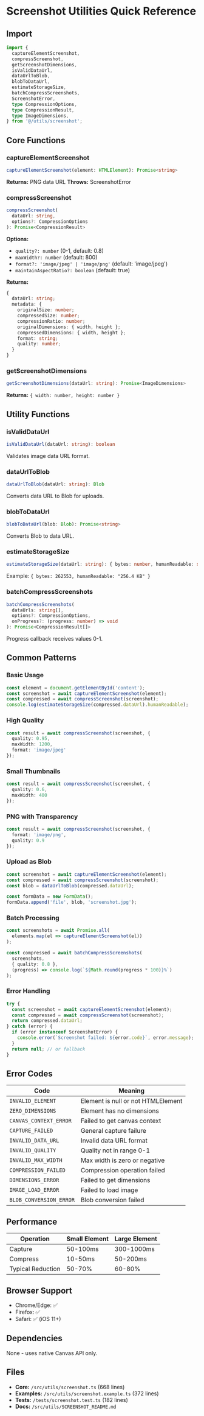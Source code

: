 # Screenshot Utilities Quick Reference

## Import

```typescript
import {
  captureElementScreenshot,
  compressScreenshot,
  getScreenshotDimensions,
  isValidDataUrl,
  dataUrlToBlob,
  blobToDataUrl,
  estimateStorageSize,
  batchCompressScreenshots,
  ScreenshotError,
  type CompressionOptions,
  type CompressionResult,
  type ImageDimensions,
} from '@/utils/screenshot';
```

## Core Functions

### captureElementScreenshot
```typescript
captureElementScreenshot(element: HTMLElement): Promise<string>
```
**Returns:** PNG data URL
**Throws:** ScreenshotError

### compressScreenshot
```typescript
compressScreenshot(
  dataUrl: string,
  options?: CompressionOptions
): Promise<CompressionResult>
```
**Options:**
- `quality?: number` (0-1, default: 0.8)
- `maxWidth?: number` (default: 800)
- `format?: 'image/jpeg' | 'image/png'` (default: 'image/jpeg')
- `maintainAspectRatio?: boolean` (default: true)

**Returns:**
```typescript
{
  dataUrl: string;
  metadata: {
    originalSize: number;
    compressedSize: number;
    compressionRatio: number;
    originalDimensions: { width, height };
    compressedDimensions: { width, height };
    format: string;
    quality: number;
  }
}
```

### getScreenshotDimensions
```typescript
getScreenshotDimensions(dataUrl: string): Promise<ImageDimensions>
```
**Returns:** `{ width: number, height: number }`

## Utility Functions

### isValidDataUrl
```typescript
isValidDataUrl(dataUrl: string): boolean
```
Validates image data URL format.

### dataUrlToBlob
```typescript
dataUrlToBlob(dataUrl: string): Blob
```
Converts data URL to Blob for uploads.

### blobToDataUrl
```typescript
blobToDataUrl(blob: Blob): Promise<string>
```
Converts Blob to data URL.

### estimateStorageSize
```typescript
estimateStorageSize(dataUrl: string): { bytes: number, humanReadable: string }
```
Example: `{ bytes: 262553, humanReadable: "256.4 KB" }`

### batchCompressScreenshots
```typescript
batchCompressScreenshots(
  dataUrls: string[],
  options?: CompressionOptions,
  onProgress?: (progress: number) => void
): Promise<CompressionResult[]>
```
Progress callback receives values 0-1.

## Common Patterns

### Basic Usage
```typescript
const element = document.getElementById('content');
const screenshot = await captureElementScreenshot(element);
const compressed = await compressScreenshot(screenshot);
console.log(estimateStorageSize(compressed.dataUrl).humanReadable);
```

### High Quality
```typescript
const result = await compressScreenshot(screenshot, {
  quality: 0.95,
  maxWidth: 1200,
  format: 'image/jpeg'
});
```

### Small Thumbnails
```typescript
const result = await compressScreenshot(screenshot, {
  quality: 0.6,
  maxWidth: 400
});
```

### PNG with Transparency
```typescript
const result = await compressScreenshot(screenshot, {
  format: 'image/png',
  quality: 0.9
});
```

### Upload as Blob
```typescript
const screenshot = await captureElementScreenshot(element);
const compressed = await compressScreenshot(screenshot);
const blob = dataUrlToBlob(compressed.dataUrl);

const formData = new FormData();
formData.append('file', blob, 'screenshot.jpg');
```

### Batch Processing
```typescript
const screenshots = await Promise.all(
  elements.map(el => captureElementScreenshot(el))
);

const compressed = await batchCompressScreenshots(
  screenshots,
  { quality: 0.8 },
  (progress) => console.log(`${Math.round(progress * 100)}%`)
);
```

### Error Handling
```typescript
try {
  const screenshot = await captureElementScreenshot(element);
  const compressed = await compressScreenshot(screenshot);
  return compressed.dataUrl;
} catch (error) {
  if (error instanceof ScreenshotError) {
    console.error(`Screenshot failed: ${error.code}`, error.message);
  }
  return null; // or fallback
}
```

## Error Codes

| Code | Meaning |
|------|---------|
| `INVALID_ELEMENT` | Element is null or not HTMLElement |
| `ZERO_DIMENSIONS` | Element has no dimensions |
| `CANVAS_CONTEXT_ERROR` | Failed to get canvas context |
| `CAPTURE_FAILED` | General capture failure |
| `INVALID_DATA_URL` | Invalid data URL format |
| `INVALID_QUALITY` | Quality not in range 0-1 |
| `INVALID_MAX_WIDTH` | Max width is zero or negative |
| `COMPRESSION_FAILED` | Compression operation failed |
| `DIMENSIONS_ERROR` | Failed to get dimensions |
| `IMAGE_LOAD_ERROR` | Failed to load image |
| `BLOB_CONVERSION_ERROR` | Blob conversion failed |

## Performance

| Operation | Small Element | Large Element |
|-----------|---------------|---------------|
| Capture | 50-100ms | 300-1000ms |
| Compress | 10-50ms | 50-200ms |
| Typical Reduction | 50-70% | 60-80% |

## Browser Support

- Chrome/Edge: ✅
- Firefox: ✅
- Safari: ✅ (iOS 11+)

## Dependencies

None - uses native Canvas API only.

## Files

- **Core:** `/src/utils/screenshot.ts` (668 lines)
- **Examples:** `/src/utils/screenshot.example.ts` (372 lines)
- **Tests:** `/tests/screenshot.test.ts` (182 lines)
- **Docs:** `/src/utils/SCREENSHOT_README.md`